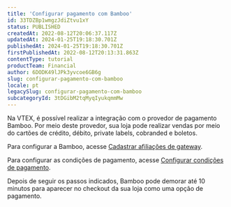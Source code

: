 ```yaml
---
title: 'Configurar pagamento com Bamboo'
id: 33TDZBp1wmgzJdiZtvu1xY
status: PUBLISHED
createdAt: 2022-08-12T20:06:37.117Z
updatedAt: 2024-01-25T19:18:30.701Z
publishedAt: 2024-01-25T19:18:30.701Z
firstPublishedAt: 2022-08-12T20:13:31.863Z
contentType: tutorial
productTeam: Financial
author: 6DODK49lJPk3yvcoe6GB6g
slug: configurar-pagamento-com-bamboo
locale: pt
legacySlug: configurar-pagamento-com-bamboo
subcategoryId: 3tDGibM2tqMyqIyukqmmMw
---
```


Na VTEX, é possível realizar a integração com o provedor de pagamento Bamboo. Por meio deste provedor, sua loja pode realizar vendas por meio do cartões de crédito, débito, private labels, cobranded e boletos.

Para configurar a Bamboo, acesse [Cadastrar afiliações de gateway](https://help.vtex.com/pt/tutorial/afiliacoes-de-gateway--tutorials_444#).

Para configurar as condições de pagamento, acesse [Configurar condições de pagamento](https://help.vtex.com/pt/tutorial/condicoes-de-pagamento#).

Depois de seguir os passos indicados, Bamboo pode demorar até 10 minutos para aparecer no checkout da sua loja como uma opção de pagamento. 
